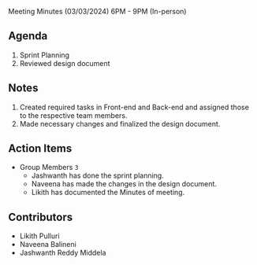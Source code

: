 Meeting Minutes (03/03/2024) 6PM - 9PM (In-person)


## Agenda
1. Sprint Planning 
2. Reviewed design document

## Notes
1. Created required tasks in Front-end and Back-end and assigned those to the respective team members.
2. Made necessary changes and finalized the design document.

## Action Items
* Group Members `3`
    * Jashwanth has done the sprint planning.
    * Naveena has made the changes in the design document.
    * Likith has documented the Minutes of meeting.

## Contributors 
* Likith Pulluri
* Naveena Balineni
* Jashwanth Reddy Middela
